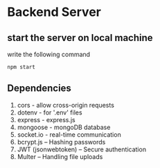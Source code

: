 # Backend Server 


## start the server on local machine

write the following command 
```
npm start
```


## Dependencies

1. cors - allow cross-origin requests
2. dotenv - for '.env' files
3. express - express.js
4. mongoose - mongoDB database
5. socket.io - real-time communication 
6. bcrypt.js – Hashing passwords
7. JWT (jsonwebtoken) – Secure authentication
8. Multer – Handling file uploads